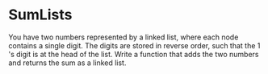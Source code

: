 # SumLists
You have two numbers represented by a linked list, where each node contains a single digit. 
The digits are stored in reverse order, such that the 1 's digit is at the head of the list. 
Write a function that adds the two numbers and returns the sum as a linked list.
